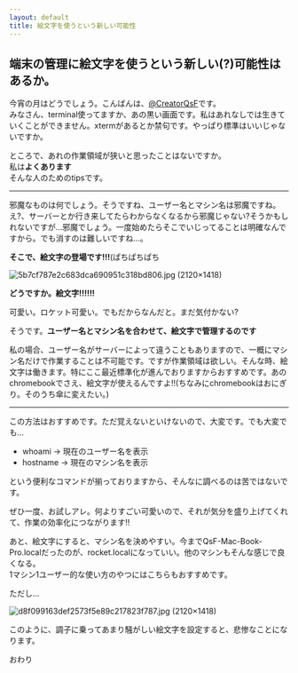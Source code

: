 ```yaml
---
layout: default
title: 絵文字を使うという新しい可能性
---
```


## 端末の管理に絵文字を使うという新しい(?)可能性はあるか。

今宵の月はどうでしょう。こんばんは、[@CreatorQsF](http://f.9en.co/?move=mainSns)です。  
みなさん、terminal使ってますか、あの黒い画面です。私はあれなしでは生きていくことができません。xtermがあるとか禁句です。やっぱり標準はいいじゃないですか。

ところで、あれの作業領域が狭いと思ったことはないですか。  
私は**よくあります**  
そんな人のためのtipsです。

***

邪魔なものは何でしょう。そうですね、ユーザー名とマシン名は邪魔ですね。
え?、サーバーとか行き来してたらわからなくなるから邪魔じゃない?そうかもしれないですが…邪魔でしょう。一度始めたらそこでいじってることは明確なんですから。でも消すのは難しいですね…。

**そこで、絵文字の登場です!!!**(ぱちぱちぱち

![5b7cf787e2c683dca690951c318bd806.jpg (2120×1418)](https://s-media-cache-ak0.pinimg.com/originals/5b/7c/f7/5b7cf787e2c683dca690951c318bd806.jpg)

**どうですか。絵文字!!!!!!**

可愛い。ロケット可愛い。でもだからなんだと。まだ気付かない?

そうです。**ユーザー名とマシン名を合わせて、絵文字で管理するのです**

私の場合、ユーザー名がサーバーによって違うこともありますので、一概にマシン名だけで作業することは不可能です。ですが作業領域は欲しい。そんな時、絵文字は働きます。特にここ最近標準化が進んでおりますからおすすめです。あのchromebookでさえ、絵文字が使えるんですよ!!(ちなみにchromebookはおにぎり。そのうち傘に変えたい。)

***

この方法はおすすめです。ただ覚えないといけないので、大変です。でも大変でも…

- whoami → 現在のユーザー名を表示
- hostname → 現在のマシン名を表示

という便利なコマンドが揃っておりますから、そんなに調べるのは苦ではないです。

ぜひ一度、お試しアレ。何よりすごい可愛いので、それが気分を盛り上げてくれて、作業の効率化につながります!!

あと、絵文字にすると、マシン名を決めやすい。今までQsF-Mac-Book-Pro.localだったのが、rocket.localになっていい。他のマシンもそんな感じで良くなる。  
1マシン1ユーザー的な使い方のやつにはこちらもおすすめです。

ただし…

![d8f099163def2573f5e89c217823f787.jpg (2120×1418)](https://s-media-cache-ak0.pinimg.com/originals/d8/f0/99/d8f099163def2573f5e89c217823f787.jpg)

このように、調子に乗ってあまり騒がしい絵文字を設定すると、悲惨なことになります。

おわり
